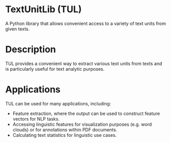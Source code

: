 # TextUnitLib (TUL)
A Python library that allows convenient access to a variety of text units from given texts.

# Description
TUL provides a convenient way to extract various text units from texts and is particularly useful for text analytic purposes.

# Applications
TUL can be used for many applications, including:
- Feature extraction, where the output can be used to construct feature vectors for NLP tasks.
- Accessing linguistic features for visualization purposes (e.g. word clouds) or for annotations within PDF documents. 
- Calculating text statistics for linguistic use cases.





